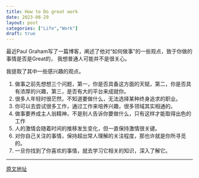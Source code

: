```yaml
---
title: How to Do great work
date: 2023-08-29
layout: post
categories: ["Life","Work"]
draft: true
---
```


最近Paul Graham写了一篇博客，阐述了他对“如何做事”的一些观点，致于你做的事情是否是Great的，
我想普通人可能并不是很关心。

我提取了其中一些感兴趣的观点。

1. 做事之前先想想三个问题，第一，你是否具备这方面的天赋，第二，你是否具有浓厚的兴趣，第三，是否有大的平台来成就你。
2. 很多人年轻时很茫然，不知道要做什么，无法选择某种终身追求的职业。
3. 你可以去尝试很多工作，通过工作来培养兴趣，很多领域其实相通的。
4. 做事要养成主人翁精神，不是别人告诉你要做什么，只有这样才能取得出色的工作
5. 人的激情会随着时间的推移发生变化，但一直保持激情很关键。
6. 对你自己关注的事情，保持超出常人理解的关注程度，那也许就是你所寻觅的。
7. 一旦你找到了你喜欢的事情，就去学习它相关的知识，深入了解它。

---



[原文地址](http://www.paulgraham.com/greatwork.html)